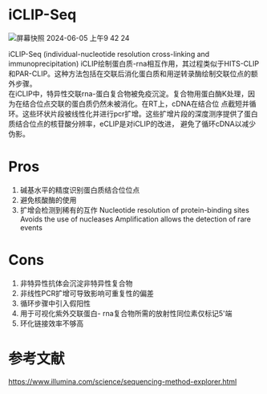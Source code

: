 # iCLIP-Seq

![屏幕快照 2024-06-05 上午9 42 24](https://github.com/SitaoZ/Seq-assays/assets/29169319/003bd41b-25fe-4d33-8fe0-dcfd64b6d854)



iCLIP-Seq (individual-nucleotide resolution cross-linking and immunoprecipitation) 
iCLIP绘制蛋白质-rna相互作用，其过程类似于HITS-CLIP和PAR-CLIP。这种方法包括在交联后消化蛋白质和用逆转录酶绘制交联位点的额外步骤。  
在iCLIP中，特异性交联rna-蛋白复合物被免疫沉淀。复合物用蛋白酶K处理，因为在结合位点交联的蛋白质仍然未被消化。在RT上，cDNA在结合位
点截短并循环。这些环状片段被线性化并进行pcr扩增。这些扩增片段的深度测序提供了蛋白质结合位点的核苷酸分辨率，eCLIP是对iCLIP的改进，
避免了循环cDNA以减少伪影。

# Pros  
1. 碱基水平的精度识别蛋白质结合位位点
2. 避免核酸酶的使用
3. 扩增会检测到稀有的互作
Nucleotide resolution of protein-binding sites
Avoids the use of nucleases
Amplification allows the detection of rare events

# Cons  
1. 非特异性抗体会沉淀非特异性复合物
2. 非线性PCR扩增可导致影响可重复性的偏差
3. 循环步骤中引入假阳性
4. 用于可视化紫外交联蛋白- rna复合物所需的放射性同位素仅标记5'端
5. 环化链接效率不够高

# 参考文献
https://www.illumina.com/science/sequencing-method-explorer.html



